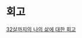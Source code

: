 # 회고

[32살까지의 나의 삶에 대한 회고](https://github.com/SeolYoungKim/TIL-/blob/main/%E1%84%92%E1%85%AC%E1%84%80%E1%85%A9/%E1%84%92%E1%85%AC%E1%84%80%E1%85%A9%206ccd087a92f8417e9b67b544722fa684/32%E1%84%89%E1%85%A1%E1%86%AF%E1%84%81%E1%85%A1%E1%84%8C%E1%85%B5%E1%84%8B%E1%85%B4%20%E1%84%82%E1%85%A1%E1%84%8B%E1%85%B4%20%E1%84%89%E1%85%A1%E1%86%B1%E1%84%8B%E1%85%A6%20%E1%84%83%E1%85%A2%E1%84%92%E1%85%A1%E1%86%AB%20%E1%84%92%E1%85%AC%E1%84%80%E1%85%A9.md)
